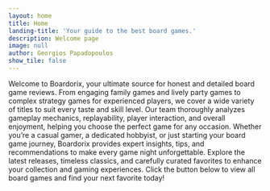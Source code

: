 ```yaml
---
layout: home
title: Home
landing-title: 'Your guide to the best board games.'
description: Welcome page
image: null
author: Georgios Papadopoulos
show_tile: false
---
```


Welcome to Boardorix, your ultimate source for honest and detailed board game reviews. From engaging family games and lively party games to complex strategy games for experienced players, we cover a wide variety of titles to suit every taste and skill level. Our team thoroughly analyzes gameplay mechanics, replayability, player interaction, and overall enjoyment, helping you choose the perfect game for any occasion. Whether you’re a casual gamer, a dedicated hobbyist, or just starting your board game journey, Boardorix provides expert insights, tips, and recommendations to make every game night unforgettable. Explore the latest releases, timeless classics, and carefully curated favorites to enhance your collection and gaming experiences. Click the button below to view all board games and find your next favorite today!